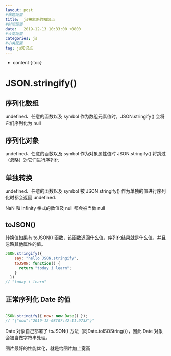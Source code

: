 ```yaml
---
layout: post
#标题配置
title:  js被忽略的知识点
#时间配置
date:   2019-12-13 10:33:00 +0800
#大类配置
categories: js
#小类配置
tag: js知识点
---
```


* content
{:toc}

JSON.stringify()
======

序列化数组
------

undefined、任意的函数以及 symbol 作为数组元素值时，JSON.stringify() 会将它们序列化为 null

序列化对象
-----

undefined、任意的函数以及 symbol 作为对象属性值时 JSON.stringify() 将跳过（忽略）对它们进行序列化

单独转换
-----
undefined、任意的函数以及 symbol 被 JSON.stringify() 作为单独的值进行序列化时都会返回 undefined.

NaN 和 Infinity 格式的数值及 null 都会被当做 null

toJSON()
----
转换值如果有 toJSON() 函数，该函数返回什么值，序列化结果就是什么值，并且忽略其他属性的值。
```js
JSON.stringify({
    say: "hello JSON.stringify",
    toJSON: function() {
      return "today i learn";
    }
  })
// "today i learn"
```

正常序列化 Date 的值
-----
```js

JSON.stringify({ now: new Date() });
// "{"now":"2019-12-08T07:42:11.973Z"}"

```
Date 对象自己部署了 toJSON() 方法（同Date.toISOString()），因此 Date 对象会被当做字符串处理。

图片最好的性能优化，就是给图片加上宽高




